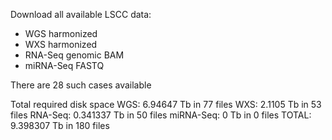 Download all available LSCC data:
* WGS harmonized
* WXS harmonized
* RNA-Seq genomic BAM
* miRNA-Seq FASTQ

There are 28 such cases available

Total required disk space WGS: 6.94647 Tb in 77 files
                          WXS: 2.1105 Tb in 53 files
                      RNA-Seq: 0.341337 Tb in 50 files
                    miRNA-Seq: 0 Tb in 0 files
                        TOTAL: 9.398307 Tb in 180 files
